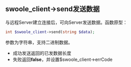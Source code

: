 swoole_client->send发送数据
-----
与远程Server建立连接后，可向Server发送数据。函数原型：
```php
int $swoole_client->send(string $data);
```

参数为字符串，支持二进制数据。  
* 成功发送返回的已发数据长度  
* 失败返回**false**，并设置$swoole_client->errCode


